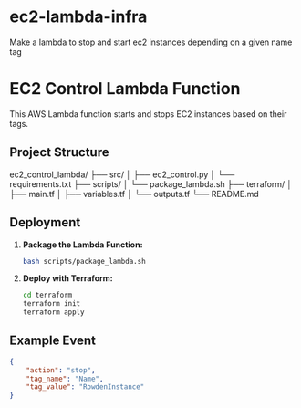 # ec2-lambda-infra

Make a lambda to stop and start ec2 instances depending on a given name tag

# EC2 Control Lambda Function

This AWS Lambda function starts and stops EC2 instances based on their tags.

## Project Structure

ec2_control_lambda/
├── src/
│ ├── ec2_control.py
│ └── requirements.txt
├── scripts/
│ └── package_lambda.sh
├── terraform/
│ ├── main.tf
│ ├── variables.tf
│ └── outputs.tf
└── README.md


## Deployment

1. **Package the Lambda Function:**

    ```bash
    bash scripts/package_lambda.sh
    ```

2. **Deploy with Terraform:**

    ```bash
    cd terraform
    terraform init
    terraform apply
    ```

## Example Event

```json
{
    "action": "stop",
    "tag_name": "Name",
    "tag_value": "RowdenInstance"
}

